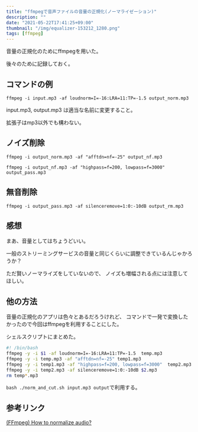 ```yaml
---
title: "ffmpegで音声ファイルの音量の正規化(ノーマライゼーション)"
description: ""
date: "2021-05-22T17:41:25+09:00"
thumbnail: "/img/equalizer-153212_1280.png"
tags: [ffmpeg]
---
```


音量の正規化のためにffmpegを用いた。

後々のために記録しておく。
## コマンドの例
    ffmpeg -i input.mp3 -af loudnorm=I=-16:LRA=11:TP=-1.5 output_norm.mp3

input.mp3, output.mp3
は適当な名前に変更すること。

拡張子はmp3以外でも構わない。

## ノイズ削除
    ffmpeg -i output_norm.mp3 -af "afftdn=nf=-25" output_nf.mp3

    ffmpeg -i output_nf.mp3 -af "highpass=f=200, lowpass=f=3000" output_pass.mp3

## 無音削除
    ffmpeg -i output_pass.mp3 -af silenceremove=1:0:-10dB output_rm.mp3

## 感想
まあ、音量としてはちょうどいい。

一般のストリーミングサービスの音量と同じくらいに調整できているんじゃかろうか？

ただ賢いノーマライズをしていないので、
ノイズも増幅される点には注意してほしい。

## 他の方法
音量の正規化のアプリは色々とあるだろうけれど、
コマンドで一発で変換したかったので今回はffmpegを利用することにした。

シェルスクリプトにまとめた。
```sh
#! /bin/bash
ffmpeg -y -i $1 -af loudnorm=I=-16:LRA=11:TP=-1.5  temp.mp3
ffmpeg -y -i temp.mp3 -af "afftdn=nf=-25" temp1.mp3
ffmpeg -y -i temp1.mp3 -af "highpass=f=200, lowpass=f=3000"  temp2.mp3
ffmpeg -y -i temp2.mp3 -af silenceremove=1:0:-10dB $2.mp3
rm temp*.mp3
```

`bash ./norm_and_cut.sh input.mp3 output`で利用する。

## 参考リンク
[(FFmpeg) How to normalize audio?](http://johnriselvato.com/ffmpeg-how-to-normalize-audio/)


